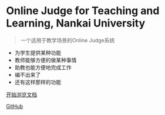 # Online Judge for Teaching and Learning, Nankai University

> 一个适用于教学场景的Online Judge系统

- 为学生提供某种功能
- 教师能够方便的做某种事情
- 助教也能方便地完成工作
- 编不出来了
- 还有这样那样的功能

[开始浏览文档](introduction)
<!-- [Demo Sandbox](https://codesandbox.io/s/xv36w4695o) -->
[GitHub](https://github.com/nestdream/bugfree)
